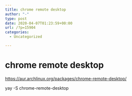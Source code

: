 ```yaml
---
title: chrome remote desktop
author: "-"
type: post
date: 2020-04-07T01:23:59+00:00
url: /?p=15904
categories:
  - Uncategorized

---
```

# chrome remote desktop
https://aur.archlinux.org/packages/chrome-remote-desktop/
  
yay -S chrome-remote-desktop